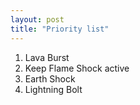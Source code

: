 ```yaml
---
layout: post
title: "Priority list"
---
```

1. Lava Burst
1. Keep Flame Shock active
1. Earth Shock
1. Lightning Bolt
